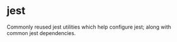 # jest

Commonly reused jest utilities which help configure jest; along with common jest dependencies.
